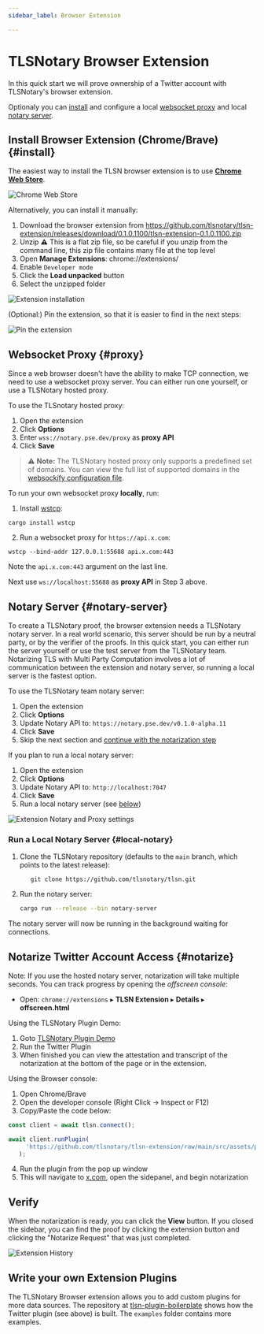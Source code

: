 ```yaml
---
sidebar_label: Browser Extension

---
```

# TLSNotary Browser Extension

In this quick start we will prove ownership of a Twitter account with TLSNotary's browser extension.

Optionaly you can [install](#install) and configure a local [websocket proxy](#proxy) and local [notary server](#notary-server).

## Install Browser Extension (Chrome/Brave) {#install}

The easiest way to install the TLSN browser extension is to use **[Chrome Web Store](https://chromewebstore.google.com/detail/gcfkkledipjbgdbimfpijgbkhajiaaph)**.

![Chrome Web Store](./images/chromewebstore.png)

Alternatively, you can install it manually:
1. Download the browser extension from https://github.com/tlsnotary/tlsn-extension/releases/download/0.1.0.1100/tlsn-extension-0.1.0.1100.zip
2. Unzip
   ⚠️ This is a flat zip file, so be careful if you unzip from the command line, this zip file contains many file at the top level
3. Open **Manage Extensions**: chrome://extensions/
4. Enable `Developer mode`
5. Click the **Load unpacked** button
6. Select the unzipped folder

![Extension installation](./images/extension_install.png)

(Optional:) Pin the extension, so that it is easier to find in the next steps:

![Pin the extension](./images/extension_pin.png)

## Websocket Proxy {#proxy}

Since a web browser doesn't have the ability to make TCP connection, we need to use a websocket proxy server. You can either run one yourself, or use a TLSNotary hosted proxy.

To use the TLSnotary hosted proxy:
   1. Open the extension
   2. Click **Options**
   3. Enter `wss://notary.pse.dev/proxy` as **proxy API**
   4. Click **Save**

> ⚠️ **Note:** The TLSNotary hosted proxy only supports a predefined set of domains. You can view the full list of supported domains in the [websockify configuration file](https://github.com/privacy-scaling-explorations/tlsn-infra/blob/main/docker/websockify/websockify_config).

To run your own websocket proxy **locally**, run:
1. Install [wstcp](https://github.com/sile/wstcp):
```shell
cargo install wstcp
```
2. Run a websocket proxy for `https://api.x.com`:
```shell
wstcp --bind-addr 127.0.0.1:55688 api.x.com:443
```
Note the `api.x.com:443` argument on the last line.

Next use  `ws://localhost:55688` as **proxy API** in Step 3 above.

## Notary Server {#notary-server}

To create a TLSNotary proof, the browser extension needs a TLSNotary notary server. In a real world scenario, this server should be run by a neutral party, or by the verifier of the proofs. In this quick start, you can either run the server yourself or use the test server from the TLSNotary team. Notarizing TLS with Multi Party Computation involves a lot of communication between the extension and notary server, so running a local server is the fastest option.

To use the TLSNotary team notary server:
1. Open the extension
2. Click **Options**
3. Update Notary API to: `https://notary.pse.dev/v0.1.0-alpha.11`
4. Click **Save**
5. Skip the next section and [continue with the notarization step](#notarize)

If you plan to run a local notary server:
1. Open the extension
2. Click **Options**
3. Update Notary API to: `http://localhost:7047`
4. Click **Save**
5. Run a local notary server (see [below](#local-notary))

![Extension Notary and Proxy settings](./images/extension_proxy.png)

### Run a Local Notary Server {#local-notary}

1. Clone the TLSNotary repository (defaults to the `main` branch, which points to the latest release):
   ```shell
      git clone https://github.com/tlsnotary/tlsn.git
   ```
2. Run the notary server:
   ```sh
   cargo run --release --bin notary-server
   ```

The notary server will now be running in the background waiting for connections.

## Notarize Twitter Account Access {#notarize}
   Note: If you use the hosted notary server, notarization will take multiple seconds. You can track progress by opening the *offscreen console*:
   * Open: `chrome://extensions` ▸ **TLSN Extension** ▸ **Details** ▸ **offscreen.html**

   Using the TLSNotary Plugin Demo:
   1. Goto [TLSNotary Plugin Demo](https://demo.tlsnotary.org)
   2. Run the Twitter Plugin
   3. When finished you can view the attestation and transcript of the notarization at the bottom of the page or in the extension.


   Using the Browser console:
   1. Open Chrome/Brave
   2. Open the developer console (Right Click -> Inspect or F12)
   3. Copy/Paste the code below:
   ```javascript
   const client = await tlsn.connect();

   await client.runPlugin(
        'https://github.com/tlsnotary/tlsn-extension/raw/main/src/assets/plugins/twitter_profile.wasm'
      );
   ```
   4. Run the plugin from the pop up window
   5. This will navigate to [x.com](https://x.com), open the sidepanel, and begin notarization

## Verify

   When the notarization is ready, you can click the **View** button. If you closed the sidebar, you can find the proof by clicking the extension button and clicking the "Notarize Request" that was just completed.

![Extension History](./images/extension_history_new.png)

## Write your own Extension Plugins

The TLSNotary Browser extension allows you to add custom plugins for more data sources. The repository at [tlsn-plugin-boilerplate](https://github.com/tlsnotary/tlsn-plugin-boilerplate) shows how the Twitter plugin (see above) is built. The `examples` folder contains more examples.
